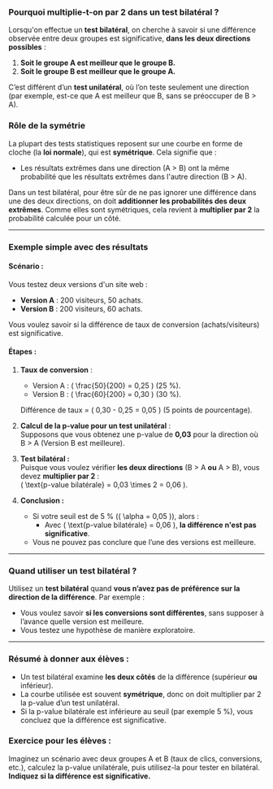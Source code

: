 ### **Pourquoi multiplie-t-on par 2 dans un test bilatéral ?**

Lorsqu'on effectue un **test bilatéral**, on cherche à savoir si une différence observée entre deux groupes est significative, **dans les deux directions possibles** : 

1. **Soit le groupe A est meilleur que le groupe B.**  
2. **Soit le groupe B est meilleur que le groupe A.**

C’est différent d’un **test unilatéral**, où l’on teste seulement une direction (par exemple, est-ce que A est meilleur que B, sans se préoccuper de B > A).

### **Rôle de la symétrie**
La plupart des tests statistiques reposent sur une courbe en forme de cloche (la **loi normale**), qui est **symétrique**. Cela signifie que :

- Les résultats extrêmes dans une direction (A > B) ont la même probabilité que les résultats extrêmes dans l'autre direction (B > A).

Dans un test bilatéral, pour être sûr de ne pas ignorer une différence dans une des deux directions, on doit **additionner les probabilités des deux extrêmes**. Comme elles sont symétriques, cela revient à **multiplier par 2** la probabilité calculée pour un côté.

---

### **Exemple simple avec des résultats**

#### **Scénario :**
Vous testez deux versions d'un site web :
- **Version A** : 200 visiteurs, 50 achats.
- **Version B** : 200 visiteurs, 60 achats.

Vous voulez savoir si la différence de taux de conversion (achats/visiteurs) est significative.

#### **Étapes :**

1. **Taux de conversion** :  
   - Version A : \( \frac{50}{200} = 0,25 \) (25 %).
   - Version B : \( \frac{60}{200} = 0,30 \) (30 %).  

   Différence de taux = \( 0,30 - 0,25 = 0,05 \) (5 points de pourcentage).

2. **Calcul de la p-value pour un test unilatéral** :  
   Supposons que vous obtenez une p-value de **0,03** pour la direction où B > A (Version B est meilleure).

3. **Test bilatéral :**  
   Puisque vous voulez vérifier **les deux directions** (B > A **ou** A > B), vous devez **multiplier par 2** :  
   \( \text{p-value bilatérale} = 0,03 \times 2 = 0,06 \).

4. **Conclusion :**  
   - Si votre seuil est de 5 % (\( \alpha = 0,05 \)), alors :  
     - Avec \( \text{p-value bilatérale} = 0,06 \), **la différence n'est pas significative**.  
   - Vous ne pouvez pas conclure que l’une des versions est meilleure.

---

### **Quand utiliser un test bilatéral ?**
Utilisez un **test bilatéral** quand **vous n’avez pas de préférence sur la direction de la différence**. Par exemple :
- Vous voulez savoir **si les conversions sont différentes**, sans supposer à l’avance quelle version est meilleure.
- Vous testez une hypothèse de manière exploratoire.

---

### **Résumé à donner aux élèves :**
- Un test bilatéral examine **les deux côtés** de la différence (supérieur **ou** inférieur).  
- La courbe utilisée est souvent **symétrique**, donc on doit multiplier par 2 la p-value d’un test unilatéral.  
- Si la p-value bilatérale est inférieure au seuil (par exemple 5 %), vous concluez que la différence est significative.  

### **Exercice pour les élèves :**
Imaginez un scénario avec deux groupes A et B (taux de clics, conversions, etc.), calculez la p-value unilatérale, puis utilisez-la pour tester en bilatéral. **Indiquez si la différence est significative.**
